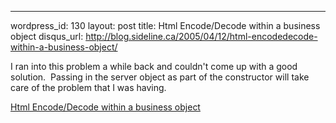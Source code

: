 --- 
wordpress_id: 130
layout: post
title: Html Encode/Decode within a business object
disqus_url: http://blog.sideline.ca/2005/04/12/html-encodedecode-within-a-business-object/

<p>I ran into this problem a while back and couldn't come up with a good solution.  Passing in the server object as part of the constructor will take care of the problem that I was having.</p>
<p><a href="http://forums.asp.net/888510/ShowPost.aspx">Html Encode/Decode within a business object </a></p>
<p><em></em></p>
